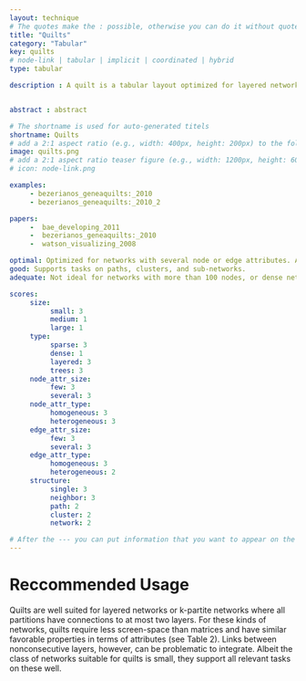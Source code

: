 ```yaml
---
layout: technique
# The quotes make the : possible, otherwise you can do it without quotes
title: "Quilts"
category: "Tabular"
key: quilts
# node-link | tabular | implicit | coordinated | hybrid 
type: tabular

description : A quilt is a tabular layout optimized for layered networks. Quilts are similar to an adjacency matrix in that nodes are represented as either rows or columns, and edges are shown in the cells at the intersection of the source and target nodes.


abstract : abstract

# The shortname is used for auto-generated titels
shortname: Quilts
# add a 2:1 aspect ratio (e.g., width: 400px, height: 200px) to the folder /assets/images/papers/
image: quilts.png
# add a 2:1 aspect ratio teaser figure (e.g., width: 1200px, height: 600px) to the folder /assets/images/papers/
# icon: node-link.png

examples:
     - bezerianos_geneaquilts:_2010
     - bezerianos_geneaquilts:_2010_2

papers:
     -  bae_developing_2011
     -  bezerianos_geneaquilts:_2010
     -  watson_visualizing_2008

optimal: Optimized for networks with several node or edge attributes. Also ideal for tasks on single nodes and neighbors.
good: Supports tasks on paths, clusters, and sub-networks.    
adequate: Not ideal for networks with more than 100 nodes, or dense networks. 

scores:
     size: 
          small: 3
          medium: 1
          large: 1
     type: 
          sparse: 3
          dense: 1
          layered: 3
          trees: 3
     node_attr_size: 
          few: 3
          several: 3
     node_attr_type: 
          homogeneous: 3
          heterogeneous: 3
     edge_attr_size: 
          few: 3
          several: 3
     edge_attr_type: 
          homogeneous: 3
          heterogeneous: 2
     structure: 
          single: 3
          neighbor: 3
          path: 2
          cluster: 2
          network: 2

# After the --- you can put information that you want to appear on the website using markdown formatting or HTML. A good example are acknowledgements, extra references, an erratum, etc.
---
```


# Reccommended Usage

Quilts are well suited for layered networks
or k-partite networks where all partitions have connections to at
most two layers. For these kinds of networks, quilts require less
screen-space than matrices and have similar favorable properties
in terms of attributes (see Table 2). Links between nonconsecutive
layers, however, can be problematic to integrate. Albeit the class of
networks suitable for quilts is small, they support all relevant tasks
on these well.


